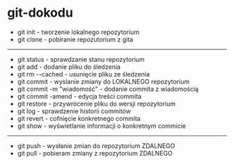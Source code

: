 
# git-dokodu
- git init - tworzenie lokalnego repozytorium
- git clone - pobiranie repozutorium z gita
----------------------------------------
- git status - sprawdzanie stanu repozytorium
- git add - dodanie pliku do śledzenia
- git rm --cached <file> - usunięcie pliku ze śledzenia
- git commit - wyslanie zmiany do LOKALNEGO repozytorium
- git commit -m "wiadomość" - dodanie commita z wiadomością
- git commit -amend - edycja treści commita
- git restore <file> - przywrócenie pliku do wersji repozytorium
- git log - sprawdzenie historii commitów
- git revert <commit> - cofnięcie konkretnego commita
- git show <HASH> - wyświetlanie informacji o konkretnym commicie
----------------------------------------
- git push - wysłanie zmian do repozytorium ZDALNEGO
- git pull - pobieram zmiany z repozytorium ZDALNEGO
